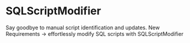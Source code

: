 # SQLScriptModifier
Say goodbye to manual script identification and updates. New Requirements -> effortlessly modify SQL scripts with SQLScriptModifier
